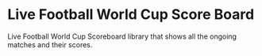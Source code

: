 # Live Football World Cup Score Board

Live Football World Cup Scoreboard library that shows all the ongoing matches and their scores.
